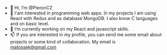 - 👋 Hi, I’m @PieronCZ
- 👀 I'am interested in programming web apps. In my projects I am using React with Redux and as database MongoDB. I also know C languages and on basic level.
- 🌱 I’m currently working on my React and javascript skills.
- 📫 If you are interested in my profile, you can send me some email about projects or some kind of collaboration.
      My email is matossek@gmail.com

<!---
PieronCZ/PieronCZ is a ✨ special ✨ repository because its `README.md` (this file) appears on your GitHub profile.
You can click the Preview link to take a look at your changes.
--->
